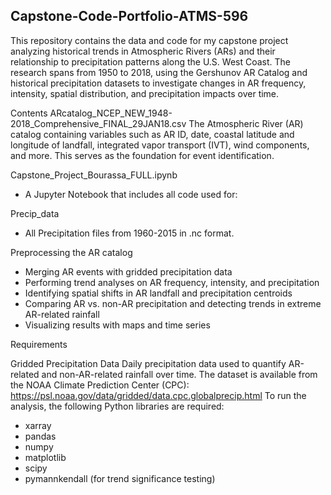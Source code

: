 ## Capstone-Code-Portfolio-ATMS-596

This repository contains the data and code for my capstone project analyzing historical trends in Atmospheric Rivers (ARs) and their relationship to precipitation patterns along the U.S. West Coast. The research spans from 1950 to 2018, using the Gershunov AR Catalog and historical precipitation datasets to investigate changes in AR frequency, intensity, spatial distribution, and precipitation impacts over time.

Contents
ARcatalog_NCEP_NEW_1948-2018_Comprehensive_FINAL_29JAN18.csv
The Atmospheric River (AR) catalog containing variables such as AR ID, date, coastal latitude and longitude of landfall, integrated vapor transport (IVT), wind components, and more. This serves as the foundation for event identification.

Capstone_Project_Bourassa_FULL.ipynb
- A Jupyter Notebook that includes all code used for:

Precip_data
- All Precipitation files from 1960-2015 in .nc format.

Preprocessing the AR catalog
- Merging AR events with gridded precipitation data
- Performing trend analyses on AR frequency, intensity, and precipitation
- Identifying spatial shifts in AR landfall and precipitation centroids
- Comparing AR vs. non-AR precipitation and detecting trends in extreme AR-related rainfall
- Visualizing results with maps and time series

Requirements

Gridded Precipitation Data
Daily precipitation data used to quantify AR-related and non-AR-related rainfall over time. The dataset is available from the NOAA Climate Prediction Center (CPC):
https://psl.noaa.gov/data/gridded/data.cpc.globalprecip.html
To run the analysis, the following Python libraries are required:

- xarray
- pandas
- numpy
- matplotlib
- scipy
- pymannkendall (for trend significance testing)


